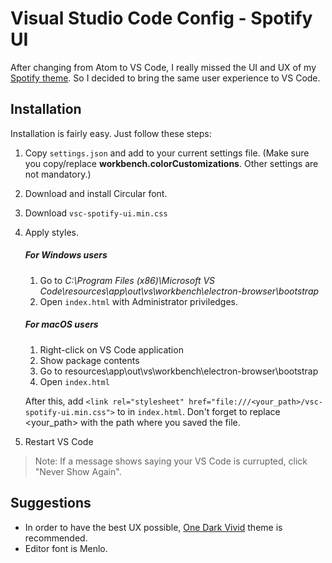 # Visual Studio Code Config - Spotify UI
After changing from Atom to VS Code, I really missed the UI and UX of my [Spotify theme](https://github.com/joseqmatias/spotify-ui). So I decided to bring the same user experience to VS Code.

## Installation
Installation is fairly easy. Just follow these steps:

1. Copy `settings.json` and add to your current settings file. (Make sure you copy/replace **workbench.colorCustomizations**. Other settings are not mandatory.)
2. Download and install Circular font.
3. Download `vsc-spotify-ui.min.css`
4. Apply styles.

    #####  For Windows users
    1. Go to *C:\Program Files (x86)\Microsoft VS Code\resources\app\out\vs\workbench\electron-browser\bootstrap*
    2. Open `index.html` with Administrator priviledges.

    ##### For macOS users
    1. Right-click on VS Code application
    2. Show package contents
    3. Go to resources\app\out\vs\workbench\electron-browser\bootstrap
    4. Open `index.html`


    After this, add ```<link rel="stylesheet" href="file:///<your_path>/vsc-spotify-ui.min.css">``` to <head> in `index.html`. Don't forget to replace <your_path> with the path where you saved the file.

5. Restart VS Code

> Note: If a message shows saying your VS Code is currupted, click "Never Show Again".

## Suggestions
+ In order to have the best UX possible, [One Dark Vivid](https://marketplace.visualstudio.com/items?itemName=kkozee.theme-one-dark-vivid) theme is recommended.
+ Editor font is Menlo.
